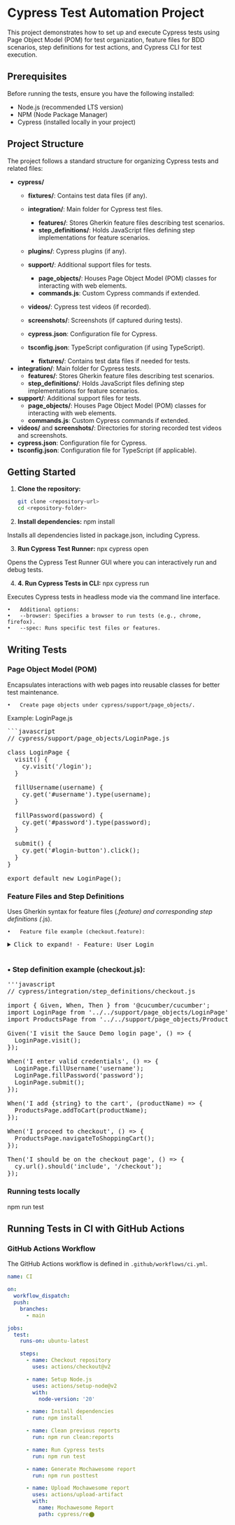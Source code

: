 # Cypress Test Automation Project

This project demonstrates how to set up and execute Cypress tests using Page Object Model (POM) for test organization, feature files for BDD scenarios, step definitions for test actions, and Cypress CLI for test execution.

## Prerequisites

Before running the tests, ensure you have the following installed:

- Node.js (recommended LTS version)
- NPM (Node Package Manager)
- Cypress (installed locally in your project)

## Project Structure

The project follows a standard structure for organizing Cypress tests and related files:

- **cypress/**
  - **fixtures/**: Contains test data files (if any).
  - **integration/**: Main folder for Cypress test files.
    - **features/**: Stores Gherkin feature files describing test scenarios.
    - **step_definitions/**: Holds JavaScript files defining step implementations for feature scenarios.
  - **plugins/**: Cypress plugins (if any).
  - **support/**: Additional support files for tests.
    - **page_objects/**: Houses Page Object Model (POM) classes for interacting with web elements.
    - **commands.js**: Custom Cypress commands if extended.
  - **videos/**: Cypress test videos (if recorded).
  - **screenshots/**: Screenshots (if captured during tests).
  - **cypress.json**: Configuration file for Cypress.
  - **tsconfig.json**: TypeScript configuration (if using TypeScript).

  
	- **fixtures/**: Contains test data files if needed for tests.
- **integration/**: Main folder for Cypress tests.
  - **features/**: Stores Gherkin feature files describing test scenarios.
  - **step_definitions/**: Holds JavaScript files defining step implementations for feature scenarios.
- **support/**: Additional support files for tests.
  - **page_objects/**: Houses Page Object Model (POM) classes for interacting with web elements.
  - **commands.js**: Custom Cypress commands if extended.
- **videos/** and **screenshots/**: Directories for storing recorded test videos and screenshots.
- **cypress.json**: Configuration file for Cypress.
- **tsconfig.json**: Configuration file for TypeScript (if applicable).

## Getting Started

1. **Clone the repository:**

   ```bash
   git clone <repository-url>
   cd <repository-folder>

2.	**Install dependencies:**
    npm install
    
Installs all dependencies listed in package.json, including Cypress.

3.  **Run Cypress Test Runner:**
    npx cypress open

Opens the Cypress Test Runner GUI where you can interactively run and debug tests.

4.  **4. Run Cypress Tests in CLI:**
    npx cypress run

Executes Cypress tests in headless mode via the command line interface.

	•	Additional options:
	•	--browser: Specifies a browser to run tests (e.g., chrome, firefox).
	•	--spec: Runs specific test files or features.

## Writing Tests

### Page Object Model (POM)

Encapsulates interactions with web pages into reusable classes for better test maintenance.

	•	Create page objects under cypress/support/page_objects/.

Example: LoginPage.js

<pre>
```javascript
// cypress/support/page_objects/LoginPage.js

class LoginPage {
  visit() {
    cy.visit('/login');
  }

  fillUsername(username) {
    cy.get('#username').type(username);
  }

  fillPassword(password) {
    cy.get('#password').type(password);
  }

  submit() {
    cy.get('#login-button').click();
  }
}

export default new LoginPage();
</pre>

### Feature Files and Step Definitions

Uses Gherkin syntax for feature files (*.feature) and corresponding step definitions (*.js).

	•	Feature file example (checkout.feature):
<pre>
<details>
<summary>Click to expand! - Feature: User Login</summary>

```gherkin
Feature: Checkout process

  Scenario: User can add products to the cart and proceed to checkout
    Given I visit the Sauce Demo login page
    When I enter valid credentials
    And I add "Sauce Labs Backpack" to the cart
    And I add "Sauce Labs Bolt T-Shirt" to the cart
    And I proceed to checkout
    Then I should be on the checkout page
```

</details>
</pre>

### 	•	Step definition example (checkout.js):

<pre>
'''javascript
// cypress/integration/step_definitions/checkout.js

import { Given, When, Then } from '@cucumber/cucumber';
import LoginPage from '../../support/page_objects/LoginPage';
import ProductsPage from '../../support/page_objects/ProductsPage';

Given('I visit the Sauce Demo login page', () => {
  LoginPage.visit();
});

When('I enter valid credentials', () => {
  LoginPage.fillUsername('username');
  LoginPage.fillPassword('password');
  LoginPage.submit();
});

When('I add {string} to the cart', (productName) => {
  ProductsPage.addToCart(productName);
});

When('I proceed to checkout', () => {
  ProductsPage.navigateToShoppingCart();
});

Then('I should be on the checkout page', () => {
  cy.url().should('include', '/checkout');
});
</pre>

### Running tests locally
  npm run test

## Running Tests in CI with GitHub Actions

### GitHub Actions Workflow

The GitHub Actions workflow is defined in `.github/workflows/ci.yml`.

```yaml
name: CI

on:
  workflow_dispatch:
  push:
    branches:
      - main

jobs:
  test:
    runs-on: ubuntu-latest

    steps:
      - name: Checkout repository
        uses: actions/checkout@v2

      - name: Setup Node.js
        uses: actions/setup-node@v2
        with:
          node-version: '20'

      - name: Install dependencies
        run: npm install

      - name: Clean previous reports
        run: npm run clean:reports

      - name: Run Cypress tests
        run: npm run test

      - name: Generate Mochawesome report
        run: npm run posttest

      - name: Upload Mochawesome report
        uses: actions/upload-artifact
        with:
          name: Mochawesome Report
          path: cypress/re​⬤